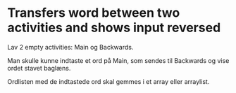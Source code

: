 # Transfers word between two activities and shows input reversed

Lav 2 empty activities: Main og Backwards. 


Man skulle kunne indtaste et ord på Main, som sendes til Backwards og vise ordet stavet baglæns. 


Ordlisten med de indtastede ord skal gemmes i et array eller arraylist. 
